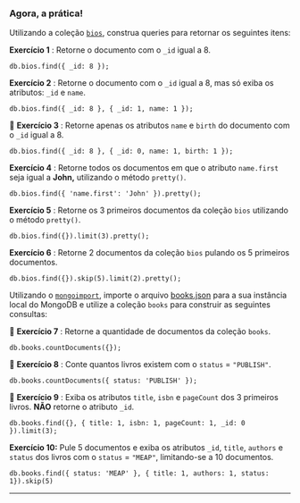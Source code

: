 ### Agora, a prática!

Utilizando a coleção [`bios`](https://docs.mongodb.com/manual/reference/bios-example-collection/), construa queries para retornar os seguintes itens:

 **Exercício 1** : Retorne o documento com o `_id` igual a 8.

```
db.bios.find({ _id: 8 });
```

 **Exercício 2** : Retorne o documento com o `_id` igual a 8, mas só exiba os atributos: `_id` e `name`.

```
db.bios.find({ _id: 8 }, { _id: 1, name: 1 });
```

🚀  **Exercício 3** : Retorne apenas os atributos `name` e `birth` do documento com o `_id` igual a 8.

```
db.bios.find({ _id: 8 }, { _id: 0, name: 1, birth: 1 });
```

 **Exercício 4** : Retorne todos os documentos em que o atributo `name.first` seja igual a **John,** utilizando o método `pretty()`.

```
db.bios.find({ 'name.first': 'John' }).pretty();
```

 **Exercício 5** : Retorne os 3 primeiros documentos da coleção `bios` utilizando o método `pretty()`.

```
db.bios.find({}).limit(3).pretty();
```

 **Exercício 6** : Retorne 2 documentos da coleção `bios` pulando os 5 primeiros documentos.

```
db.bios.find({}).skip(5).limit(2).pretty();
```

Utilizando o [`mongoimport`](https://docs.mongodb.com/database-tools/mongoimport/#examples), importe o arquivo [books.json](https://assets.app.betrybe.com/back-end/mongodb/books-48d15e4d8924badc2308cc4a62eb3ea4.json) para a sua instância local do MongoDB e utilize a coleção `books` para construir as seguintes consultas:

🚀  **Exercício 7** : Retorne a quantidade de documentos da coleção `books`.

```
db.books.countDocuments({});
```

🚀  **Exercício 8** : Conte quantos livros existem com o `status` = `"PUBLISH"`.

```
db.books.countDocuments({ status: 'PUBLISH' }); 
```

🚀  **Exercício 9** : Exiba os atributos `title`, `isbn` e `pageCount` dos 3 primeiros livros. **NÃO** retorne o atributo `_id`.

```
db.books.find({}, { title: 1, isbn: 1, pageCount: 1, _id: 0 }).limit(3);
```

**Exercício 10:** Pule 5 documentos e exiba os atributos `_id`, `title`, `authors` e `status` dos livros com o `status` = `"MEAP"`, limitando-se a 10 documentos.

```
db.books.find({ status: 'MEAP' }, { title: 1, authors: 1, status: 1}).skip(5)
```

---
